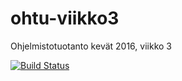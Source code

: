 # ohtu-viikko3
Ohjelmistotuotanto kevät 2016, viikko 3

[![Build Status](https://travis-ci.org/pirtnea/ohtu-viikko3.svg?branch=master)](https://travis-ci.org/pirtnea/ohtu-viikko3)
